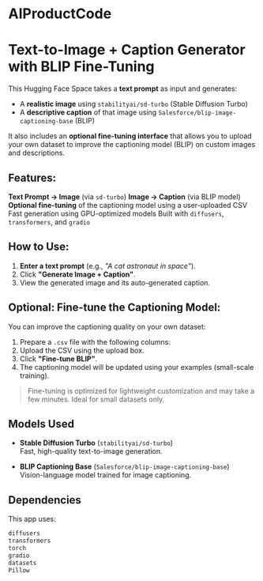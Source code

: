 # AIProductCode
# Text-to-Image + Caption Generator with BLIP Fine-Tuning

This Hugging Face Space takes a **text prompt** as input and generates:
- A **realistic image** using `stabilityai/sd-turbo` (Stable Diffusion Turbo)
- A **descriptive caption** of that image using `Salesforce/blip-image-captioning-base` (BLIP)

It also includes an **optional fine-tuning interface** that allows you to upload your own dataset to improve the captioning model (BLIP) on custom images and descriptions.


## Features:

**Text Prompt → Image** (via `sd-turbo`)
**Image → Caption** (via BLIP model)
**Optional fine-tuning** of the captioning model using a user-uploaded CSV
Fast generation using GPU-optimized models
Built with `diffusers`, `transformers`, and `gradio`


## How to Use:

1. **Enter a text prompt** (e.g., _"A cat astronaut in space"_).
2. Click **"Generate Image + Caption"**.
3. View the generated image and its auto-generated caption.


## Optional: Fine-tune the Captioning Model:

You can improve the captioning quality on your own dataset:

1. Prepare a `.csv` file with the following columns:
2. Upload the CSV using the upload box.
3. Click **"Fine-tune BLIP"**.
4. The captioning model will be updated using your examples (small-scale training).

> Fine-tuning is optimized for lightweight customization and may take a few minutes. Ideal for small datasets only.


## Models Used

- **Stable Diffusion Turbo** (`stabilityai/sd-turbo`)  
Fast, high-quality text-to-image generation.

- **BLIP Captioning Base** (`Salesforce/blip-image-captioning-base`)  
Vision-language model trained for image captioning.


## Dependencies

This app uses:
```txt
diffusers
transformers
torch
gradio
datasets
Pillow
